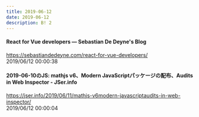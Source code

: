 ```yaml
---
title: 2019-06-12
date: 2019-06-12
description: B! 2
---
```


#### React for Vue developers — Sebastian De Deyne's Blog
https://sebastiandedeyne.com/react-for-vue-developers/<br>
2019/06/12 00:00:38<br>


#### 2019-06-10のJS: mathjs v6、Modern JavaScriptパッケージの配布、Audits in Web Inspector - JSer.info
https://jser.info/2019/06/11/mathjs-v6modern-javascriptaudits-in-web-inspector/<br>
2019/06/12 00:00:04<br>


